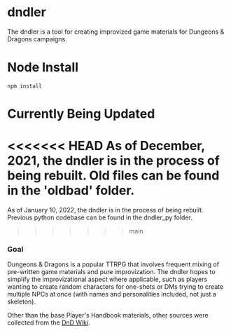 # dndler
The dndler is a tool for creating improvized game materials for Dungeons & Dragons campaigns.

# Node Install 
    npm install

# Currently Being Updated
<<<<<<< HEAD
As of December, 2021, the dndler is in the process of being rebuilt.  Old files can be found in the 'oldbad' folder.
=======
As of January 10, 2022, the dndler is in the process of being rebuilt. Previous python codebase can be found in the dndler_py folder.
>>>>>>> main

### Goal
Dungeons & Dragons is a popular TTRPG that involves frequent mixing of pre-written game materials and pure improvization. The dndler hopes to simplify the improvizational aspect where applicable, such as players wanting to create random characters for one-shots or DMs trying to create multiple NPCs at once (with names and personalities included, not just a skeleton).

Other than the base Player's Handbook materials, other sources were collected from the [DnD Wiki](http://dnd5e.wikidot.com/).
